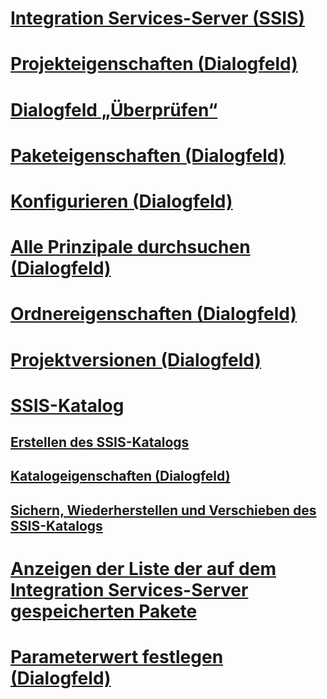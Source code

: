 # [Integration Services-Server (SSIS)](integration-services-ssis-server-and-catalog.md)
# [Projekteigenschaften (Dialogfeld)](project-properties-dialog-box.md)
# [Dialogfeld „Überprüfen“](validate-dialog-box.md)
# [Paketeigenschaften (Dialogfeld)](package-properties-dialog-box.md)
# [Konfigurieren (Dialogfeld)](configure-dialog-box.md)
# [Alle Prinzipale durchsuchen (Dialogfeld)](browse-all-principals-dialog-box.md)
# [Ordnereigenschaften (Dialogfeld)](folder-properties-dialog-box.md)
# [Projektversionen (Dialogfeld)](project-versions-dialog-box.md)
# [SSIS-Katalog](ssis-catalog.md)
## [Erstellen des SSIS-Katalogs](../create-the-ssis-catalog.md)
## [Katalogeigenschaften (Dialogfeld)](../catalog-properties-dialog-box.md)
## [Sichern, Wiederherstellen und Verschieben des SSIS-Katalogs](../backup-restore-and-move-the-ssis-catalog.md)
# [Anzeigen der Liste der auf dem Integration Services-Server gespeicherten Pakete](view-the-list-of-packages-on-the-integration-services-server.md)
# [Parameterwert festlegen (Dialogfeld)](set-parameter-value-dialog-box.md)
